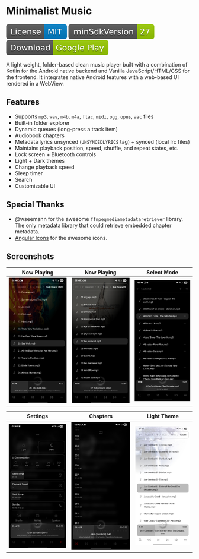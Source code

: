# Minimalist Music
[![License](support-files/badges/license.svg)](LICENSE.md)
![Min SDK](support-files/badges/min-sdk.svg)
[![Download](support-files/badges/download.svg)](https://play.google.com/store/apps/details?id=mohsen.muhammad.minimalist)

A light weight, folder-based clean music player built with a combination of Kotlin for the Android native backend and Vanilla JavaScript/HTML/CSS for the frontend. It integrates native Android features with a web-based UI rendered in a WebView.

## Features
- Supports `mp3`, `wav`, `m4b`, `m4a`, `flac`, `midi`, `ogg`, `opus`, `aac` files
- Built-in folder explorer
- Dynamic queues (long-press a track item)
- Audiobook chapters
- Metadata lyrics unsynced (`UNSYNCEDLYRICS` tag) + synced (local lrc files)
- Maintains playback position, speed, shuffle, and repeat states, etc.
- Lock screen + Bluetooth controls
- Light + Dark themes
- Change playback speed
- Sleep timer
- Search
- Customizable UI

## Special Thanks
- @wseemann for the awesome `ffmpegmediametadataretriever` library. The only metadata library that could retrieve embedded chapter metadata.
- [Angular Icons](https://angularicons.com/) for the awesome icons.

## Screenshots
|Now Playing|Now Playing|Select Mode|
|:-:|:-:|:-:|
|![Now Playing 1](support-files/screenshots/now-playing-1.jpg)|![Now Playing 2](support-files/screenshots/now-playing-2.jpg)|![Select Mode](support-files/screenshots/select-mode.jpg)|

|Settings|Chapters|Light Theme|
|:-:|:-:|:-:|
|![Settings](support-files/screenshots/settings.jpg)|![Chapters](support-files/screenshots/chapters.jpg)|![Light Theme](support-files/screenshots/now-playing-light.jpg)|
